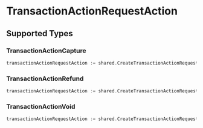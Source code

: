 # TransactionActionRequestAction


## Supported Types

### TransactionActionCapture

```go
transactionActionRequestAction := shared.CreateTransactionActionRequestActionCapture(shared.TransactionActionCapture{/* values here */})
```

### TransactionActionRefund

```go
transactionActionRequestAction := shared.CreateTransactionActionRequestActionRefund(shared.TransactionActionRefund{/* values here */})
```

### TransactionActionVoid

```go
transactionActionRequestAction := shared.CreateTransactionActionRequestActionVoid(shared.TransactionActionVoid{/* values here */})
```

